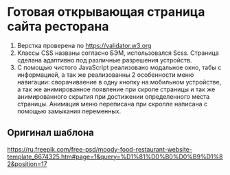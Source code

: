 # Готовая открывающая страница сайта ресторана

1. Верстка проверена по https://validator.w3.org
2. Классы CSS названы согласно БЭМ, использовался Scss. Страница сделана адаптивно под различные разрешения устройств.
3. С помощью чистого JavaScript реализовано модальное окно, табы с информацией, а так же реализованны 2 особенности меню навигации: сворачиваение в одну кнопку на мобильном устройстве, а так же анимированное появление при скроле страницы и так же анимированного скрытия при достижении определенного места страницы.
   Анимация меню переписана при скролле написана с помощью замыкания переменных.

## Оригинал шаблона

https://ru.freepik.com/free-psd/moody-food-restaurant-website-template_6674325.htm#page=1&query=%D1%81%D0%B0%D0%B9%D1%82&position=17
